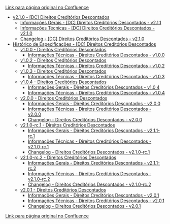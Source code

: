 [Link para página original no Confluence](https://openfinancebrasil.atlassian.net/wiki/spaces/OF/pages/17375055)

- [v2.1.0 - \[DC\] Direitos Creditórios Descontados](../../../../../OF/Open%20Finance%20Brasil/Especifica%c3%a7%c3%b5es%20de%20APIs/Dados%20do%20Cliente%20%e2%80%93%20DC/[DC]%20API%20-%20Opera%c3%a7%c3%b5es%20de%20Cr%c3%a9dito%20-%20Direitos%20Credit%c3%b3rios%20Descontados/v2.1.0%20-%20[DC]%20Direitos%20Credit%c3%b3rios%20Descontados/index)
    - [Informações Gerais - \[DC\] Direitos Creditórios Descontados - v2.1.1](../../../../../OF/Open%20Finance%20Brasil/Especifica%c3%a7%c3%b5es%20de%20APIs/Dados%20do%20Cliente%20%e2%80%93%20DC/[DC]%20API%20-%20Opera%c3%a7%c3%b5es%20de%20Cr%c3%a9dito%20-%20Direitos%20Credit%c3%b3rios%20Descontados/v2.1.0%20-%20[DC]%20Direitos%20Credit%c3%b3rios%20Descontados/Informa%c3%a7%c3%b5es%20Gerais%20-%20[DC]%20Direitos%20Credit%c3%b3rios%20Descontados%20-%20v2.1.1)
    - [Informações Técnicas - \[DC\] Direitos Creditórios Descontados - v2.1.0](../../../../../OF/Open%20Finance%20Brasil/Especifica%c3%a7%c3%b5es%20de%20APIs/Dados%20do%20Cliente%20%e2%80%93%20DC/[DC]%20API%20-%20Opera%c3%a7%c3%b5es%20de%20Cr%c3%a9dito%20-%20Direitos%20Credit%c3%b3rios%20Descontados/v2.1.0%20-%20[DC]%20Direitos%20Credit%c3%b3rios%20Descontados/Informa%c3%a7%c3%b5es%20T%c3%a9cnicas%20-%20[DC]%20Direitos%20Credit%c3%b3rios%20Descontados%20-%20v2.1.0)
    - [Changelog - \[DC\] Direitos Creditórios Descontados - v2.1.0](../../../../../OF/Open%20Finance%20Brasil/Especifica%c3%a7%c3%b5es%20de%20APIs/Dados%20do%20Cliente%20%e2%80%93%20DC/[DC]%20API%20-%20Opera%c3%a7%c3%b5es%20de%20Cr%c3%a9dito%20-%20Direitos%20Credit%c3%b3rios%20Descontados/v2.1.0%20-%20[DC]%20Direitos%20Credit%c3%b3rios%20Descontados/Changelog%20-%20[DC]%20Direitos%20Credit%c3%b3rios%20Descontados%20-%20v2.1.0)
- [Histórico de Especificações -  \[DC\] Direitos Creditórios Descontados](../../../../../OF/Open%20Finance%20Brasil/Especifica%c3%a7%c3%b5es%20de%20APIs/Dados%20do%20Cliente%20%e2%80%93%20DC/[DC]%20API%20-%20Opera%c3%a7%c3%b5es%20de%20Cr%c3%a9dito%20-%20Direitos%20Credit%c3%b3rios%20Descontados/Hist%c3%b3rico%20de%20Especifica%c3%a7%c3%b5es%20-%20%20[DC]%20Direitos%20Credit%c3%b3rios%20Descontados/index)
    - [v1.0.0 - Direitos Creditórios Descontados](../../../../../OF/Open%20Finance%20Brasil/Especifica%c3%a7%c3%b5es%20de%20APIs/Dados%20do%20Cliente%20%e2%80%93%20DC/[DC]%20API%20-%20Opera%c3%a7%c3%b5es%20de%20Cr%c3%a9dito%20-%20Direitos%20Credit%c3%b3rios%20Descontados/Hist%c3%b3rico%20de%20Especifica%c3%a7%c3%b5es%20-%20%20[DC]%20Direitos%20Credit%c3%b3rios%20Descontados/v1.0.0%20-%20Direitos%20Credit%c3%b3rios%20Descontados/index)
        - [Informações Técnicas - Direitos Creditórios Descontados - v1.0.0](../../../../../OF/Open%20Finance%20Brasil/Especifica%c3%a7%c3%b5es%20de%20APIs/Dados%20do%20Cliente%20%e2%80%93%20DC/[DC]%20API%20-%20Opera%c3%a7%c3%b5es%20de%20Cr%c3%a9dito%20-%20Direitos%20Credit%c3%b3rios%20Descontados/Hist%c3%b3rico%20de%20Especifica%c3%a7%c3%b5es%20-%20%20[DC]%20Direitos%20Credit%c3%b3rios%20Descontados/v1.0.0%20-%20Direitos%20Credit%c3%b3rios%20Descontados/Informa%c3%a7%c3%b5es%20T%c3%a9cnicas%20-%20Direitos%20Credit%c3%b3rios%20Descontados%20-%20v1.0.0)
    - [v1.0.2 - Direitos Creditórios Descontados](../../../../../OF/Open%20Finance%20Brasil/Especifica%c3%a7%c3%b5es%20de%20APIs/Dados%20do%20Cliente%20%e2%80%93%20DC/[DC]%20API%20-%20Opera%c3%a7%c3%b5es%20de%20Cr%c3%a9dito%20-%20Direitos%20Credit%c3%b3rios%20Descontados/Hist%c3%b3rico%20de%20Especifica%c3%a7%c3%b5es%20-%20%20[DC]%20Direitos%20Credit%c3%b3rios%20Descontados/v1.0.2%20-%20Direitos%20Credit%c3%b3rios%20Descontados/index)
        - [Informações Técnicas - Direitos Creditórios Descontados - v1.0.2](../../../../../OF/Open%20Finance%20Brasil/Especifica%c3%a7%c3%b5es%20de%20APIs/Dados%20do%20Cliente%20%e2%80%93%20DC/[DC]%20API%20-%20Opera%c3%a7%c3%b5es%20de%20Cr%c3%a9dito%20-%20Direitos%20Credit%c3%b3rios%20Descontados/Hist%c3%b3rico%20de%20Especifica%c3%a7%c3%b5es%20-%20%20[DC]%20Direitos%20Credit%c3%b3rios%20Descontados/v1.0.2%20-%20Direitos%20Credit%c3%b3rios%20Descontados/Informa%c3%a7%c3%b5es%20T%c3%a9cnicas%20-%20Direitos%20Credit%c3%b3rios%20Descontados%20-%20v1.0.2)
    - [v1.0.3 - Direitos Creditórios Descontados](../../../../../OF/Open%20Finance%20Brasil/Especifica%c3%a7%c3%b5es%20de%20APIs/Dados%20do%20Cliente%20%e2%80%93%20DC/[DC]%20API%20-%20Opera%c3%a7%c3%b5es%20de%20Cr%c3%a9dito%20-%20Direitos%20Credit%c3%b3rios%20Descontados/Hist%c3%b3rico%20de%20Especifica%c3%a7%c3%b5es%20-%20%20[DC]%20Direitos%20Credit%c3%b3rios%20Descontados/v1.0.3%20-%20Direitos%20Credit%c3%b3rios%20Descontados/index)
        - [Informações Técnicas - Direitos Creditórios Descontados - v1.0.3](../../../../../OF/Open%20Finance%20Brasil/Especifica%c3%a7%c3%b5es%20de%20APIs/Dados%20do%20Cliente%20%e2%80%93%20DC/[DC]%20API%20-%20Opera%c3%a7%c3%b5es%20de%20Cr%c3%a9dito%20-%20Direitos%20Credit%c3%b3rios%20Descontados/Hist%c3%b3rico%20de%20Especifica%c3%a7%c3%b5es%20-%20%20[DC]%20Direitos%20Credit%c3%b3rios%20Descontados/v1.0.3%20-%20Direitos%20Credit%c3%b3rios%20Descontados/Informa%c3%a7%c3%b5es%20T%c3%a9cnicas%20-%20Direitos%20Credit%c3%b3rios%20Descontados%20-%20v1.0.3)
    - [v1.0.4 - Direitos Creditórios Descontados](../../../../../OF/Open%20Finance%20Brasil/Especifica%c3%a7%c3%b5es%20de%20APIs/Dados%20do%20Cliente%20%e2%80%93%20DC/[DC]%20API%20-%20Opera%c3%a7%c3%b5es%20de%20Cr%c3%a9dito%20-%20Direitos%20Credit%c3%b3rios%20Descontados/Hist%c3%b3rico%20de%20Especifica%c3%a7%c3%b5es%20-%20%20[DC]%20Direitos%20Credit%c3%b3rios%20Descontados/v1.0.4%20-%20Direitos%20Credit%c3%b3rios%20Descontados/index)
        - [Informações Gerais - Direitos Creditórios Descontados - v1.0.4](../../../../../OF/Open%20Finance%20Brasil/Especifica%c3%a7%c3%b5es%20de%20APIs/Dados%20do%20Cliente%20%e2%80%93%20DC/[DC]%20API%20-%20Opera%c3%a7%c3%b5es%20de%20Cr%c3%a9dito%20-%20Direitos%20Credit%c3%b3rios%20Descontados/Hist%c3%b3rico%20de%20Especifica%c3%a7%c3%b5es%20-%20%20[DC]%20Direitos%20Credit%c3%b3rios%20Descontados/v1.0.4%20-%20Direitos%20Credit%c3%b3rios%20Descontados/Informa%c3%a7%c3%b5es%20Gerais%20-%20Direitos%20Credit%c3%b3rios%20Descontados%20-%20v1.0.4)
        - [Informações Técnicas - Direitos Creditórios Descontados - v1.0.4](../../../../../OF/Open%20Finance%20Brasil/Especifica%c3%a7%c3%b5es%20de%20APIs/Dados%20do%20Cliente%20%e2%80%93%20DC/[DC]%20API%20-%20Opera%c3%a7%c3%b5es%20de%20Cr%c3%a9dito%20-%20Direitos%20Credit%c3%b3rios%20Descontados/Hist%c3%b3rico%20de%20Especifica%c3%a7%c3%b5es%20-%20%20[DC]%20Direitos%20Credit%c3%b3rios%20Descontados/v1.0.4%20-%20Direitos%20Credit%c3%b3rios%20Descontados/Informa%c3%a7%c3%b5es%20T%c3%a9cnicas%20-%20Direitos%20Credit%c3%b3rios%20Descontados%20-%20v1.0.4)
    - [v2.0.0 - Direitos Creditórios Descontados](../../../../../OF/Open%20Finance%20Brasil/Especifica%c3%a7%c3%b5es%20de%20APIs/Dados%20do%20Cliente%20%e2%80%93%20DC/[DC]%20API%20-%20Opera%c3%a7%c3%b5es%20de%20Cr%c3%a9dito%20-%20Direitos%20Credit%c3%b3rios%20Descontados/Hist%c3%b3rico%20de%20Especifica%c3%a7%c3%b5es%20-%20%20[DC]%20Direitos%20Credit%c3%b3rios%20Descontados/v2.0.0%20-%20Direitos%20Credit%c3%b3rios%20Descontados/index)
        - [Informações Gerais - Direitos Creditórios Descontados - v2.0.0](../../../../../OF/Open%20Finance%20Brasil/Especifica%c3%a7%c3%b5es%20de%20APIs/Dados%20do%20Cliente%20%e2%80%93%20DC/[DC]%20API%20-%20Opera%c3%a7%c3%b5es%20de%20Cr%c3%a9dito%20-%20Direitos%20Credit%c3%b3rios%20Descontados/Hist%c3%b3rico%20de%20Especifica%c3%a7%c3%b5es%20-%20%20[DC]%20Direitos%20Credit%c3%b3rios%20Descontados/v2.0.0%20-%20Direitos%20Credit%c3%b3rios%20Descontados/Informa%c3%a7%c3%b5es%20Gerais%20-%20Direitos%20Credit%c3%b3rios%20Descontados%20-%20v2.0.0)
        - [Informações Técnicas - Direitos Creditórios Descontados - v2.0.0](../../../../../OF/Open%20Finance%20Brasil/Especifica%c3%a7%c3%b5es%20de%20APIs/Dados%20do%20Cliente%20%e2%80%93%20DC/[DC]%20API%20-%20Opera%c3%a7%c3%b5es%20de%20Cr%c3%a9dito%20-%20Direitos%20Credit%c3%b3rios%20Descontados/Hist%c3%b3rico%20de%20Especifica%c3%a7%c3%b5es%20-%20%20[DC]%20Direitos%20Credit%c3%b3rios%20Descontados/v2.0.0%20-%20Direitos%20Credit%c3%b3rios%20Descontados/Informa%c3%a7%c3%b5es%20T%c3%a9cnicas%20-%20Direitos%20Credit%c3%b3rios%20Descontados%20-%20v2.0.0)
        - [Changelog - Direitos Creditórios Descontados - v2.0.0](../../../../../OF/Open%20Finance%20Brasil/Especifica%c3%a7%c3%b5es%20de%20APIs/Dados%20do%20Cliente%20%e2%80%93%20DC/[DC]%20API%20-%20Opera%c3%a7%c3%b5es%20de%20Cr%c3%a9dito%20-%20Direitos%20Credit%c3%b3rios%20Descontados/Hist%c3%b3rico%20de%20Especifica%c3%a7%c3%b5es%20-%20%20[DC]%20Direitos%20Credit%c3%b3rios%20Descontados/v2.0.0%20-%20Direitos%20Credit%c3%b3rios%20Descontados/Changelog%20-%20Direitos%20Credit%c3%b3rios%20Descontados%20-%20v2.0.0)
    - [v2.1.0-rc.1 - Direitos Creditórios Descontados](../../../../../OF/Open%20Finance%20Brasil/Especifica%c3%a7%c3%b5es%20de%20APIs/Dados%20do%20Cliente%20%e2%80%93%20DC/[DC]%20API%20-%20Opera%c3%a7%c3%b5es%20de%20Cr%c3%a9dito%20-%20Direitos%20Credit%c3%b3rios%20Descontados/Hist%c3%b3rico%20de%20Especifica%c3%a7%c3%b5es%20-%20%20[DC]%20Direitos%20Credit%c3%b3rios%20Descontados/v2.1.0-rc.1%20-%20Direitos%20Credit%c3%b3rios%20Descontados/index)
        - [Informações Gerais - Direitos Creditórios Descontados - v2.1.1-rc.1](../../../../../OF/Open%20Finance%20Brasil/Especifica%c3%a7%c3%b5es%20de%20APIs/Dados%20do%20Cliente%20%e2%80%93%20DC/[DC]%20API%20-%20Opera%c3%a7%c3%b5es%20de%20Cr%c3%a9dito%20-%20Direitos%20Credit%c3%b3rios%20Descontados/Hist%c3%b3rico%20de%20Especifica%c3%a7%c3%b5es%20-%20%20[DC]%20Direitos%20Credit%c3%b3rios%20Descontados/v2.1.0-rc.1%20-%20Direitos%20Credit%c3%b3rios%20Descontados/Informa%c3%a7%c3%b5es%20Gerais%20-%20Direitos%20Credit%c3%b3rios%20Descontados%20-%20v2.1.1-rc.1)
        - [Informações Técnicas - Direitos Creditórios Descontados - v2.1.0-rc.1](../../../../../OF/Open%20Finance%20Brasil/Especifica%c3%a7%c3%b5es%20de%20APIs/Dados%20do%20Cliente%20%e2%80%93%20DC/[DC]%20API%20-%20Opera%c3%a7%c3%b5es%20de%20Cr%c3%a9dito%20-%20Direitos%20Credit%c3%b3rios%20Descontados/Hist%c3%b3rico%20de%20Especifica%c3%a7%c3%b5es%20-%20%20[DC]%20Direitos%20Credit%c3%b3rios%20Descontados/v2.1.0-rc.1%20-%20Direitos%20Credit%c3%b3rios%20Descontados/Informa%c3%a7%c3%b5es%20T%c3%a9cnicas%20-%20Direitos%20Credit%c3%b3rios%20Descontados%20-%20v2.1.0-rc.1)
        - [Changelog - Direitos Creditórios Descontados - v2.1.0-rc.1](../../../../../OF/Open%20Finance%20Brasil/Especifica%c3%a7%c3%b5es%20de%20APIs/Dados%20do%20Cliente%20%e2%80%93%20DC/[DC]%20API%20-%20Opera%c3%a7%c3%b5es%20de%20Cr%c3%a9dito%20-%20Direitos%20Credit%c3%b3rios%20Descontados/Hist%c3%b3rico%20de%20Especifica%c3%a7%c3%b5es%20-%20%20[DC]%20Direitos%20Credit%c3%b3rios%20Descontados/v2.1.0-rc.1%20-%20Direitos%20Credit%c3%b3rios%20Descontados/Changelog%20-%20Direitos%20Credit%c3%b3rios%20Descontados%20-%20v2.1.0-rc.1)
    - [v2.1.0-rc.2 - Direitos Creditórios Descontados](../../../../../OF/Open%20Finance%20Brasil/Especifica%c3%a7%c3%b5es%20de%20APIs/Dados%20do%20Cliente%20%e2%80%93%20DC/[DC]%20API%20-%20Opera%c3%a7%c3%b5es%20de%20Cr%c3%a9dito%20-%20Direitos%20Credit%c3%b3rios%20Descontados/Hist%c3%b3rico%20de%20Especifica%c3%a7%c3%b5es%20-%20%20[DC]%20Direitos%20Credit%c3%b3rios%20Descontados/v2.1.0-rc.2%20-%20Direitos%20Credit%c3%b3rios%20Descontados/index)
        - [Informações Gerais - Direitos Creditórios Descontados - v2.1.1-rc.2](../../../../../OF/Open%20Finance%20Brasil/Especifica%c3%a7%c3%b5es%20de%20APIs/Dados%20do%20Cliente%20%e2%80%93%20DC/[DC]%20API%20-%20Opera%c3%a7%c3%b5es%20de%20Cr%c3%a9dito%20-%20Direitos%20Credit%c3%b3rios%20Descontados/Hist%c3%b3rico%20de%20Especifica%c3%a7%c3%b5es%20-%20%20[DC]%20Direitos%20Credit%c3%b3rios%20Descontados/v2.1.0-rc.2%20-%20Direitos%20Credit%c3%b3rios%20Descontados/Informa%c3%a7%c3%b5es%20Gerais%20-%20Direitos%20Credit%c3%b3rios%20Descontados%20-%20v2.1.1-rc.2)
        - [Informações Técnicas - Direitos Creditórios Descontados - v2.1.0-rc.2](../../../../../OF/Open%20Finance%20Brasil/Especifica%c3%a7%c3%b5es%20de%20APIs/Dados%20do%20Cliente%20%e2%80%93%20DC/[DC]%20API%20-%20Opera%c3%a7%c3%b5es%20de%20Cr%c3%a9dito%20-%20Direitos%20Credit%c3%b3rios%20Descontados/Hist%c3%b3rico%20de%20Especifica%c3%a7%c3%b5es%20-%20%20[DC]%20Direitos%20Credit%c3%b3rios%20Descontados/v2.1.0-rc.2%20-%20Direitos%20Credit%c3%b3rios%20Descontados/Informa%c3%a7%c3%b5es%20T%c3%a9cnicas%20-%20Direitos%20Credit%c3%b3rios%20Descontados%20-%20v2.1.0-rc.2)
        - [Changelog - Direitos Creditórios Descontados - v2.1.0-rc.2](../../../../../OF/Open%20Finance%20Brasil/Especifica%c3%a7%c3%b5es%20de%20APIs/Dados%20do%20Cliente%20%e2%80%93%20DC/[DC]%20API%20-%20Opera%c3%a7%c3%b5es%20de%20Cr%c3%a9dito%20-%20Direitos%20Credit%c3%b3rios%20Descontados/Hist%c3%b3rico%20de%20Especifica%c3%a7%c3%b5es%20-%20%20[DC]%20Direitos%20Credit%c3%b3rios%20Descontados/v2.1.0-rc.2%20-%20Direitos%20Credit%c3%b3rios%20Descontados/Changelog%20-%20Direitos%20Credit%c3%b3rios%20Descontados%20-%20v2.1.0-rc.2)
    - [v2.0.1 - Direitos Creditórios Descontados](../../../../../OF/Open%20Finance%20Brasil/Especifica%c3%a7%c3%b5es%20de%20APIs/Dados%20do%20Cliente%20%e2%80%93%20DC/[DC]%20API%20-%20Opera%c3%a7%c3%b5es%20de%20Cr%c3%a9dito%20-%20Direitos%20Credit%c3%b3rios%20Descontados/Hist%c3%b3rico%20de%20Especifica%c3%a7%c3%b5es%20-%20%20[DC]%20Direitos%20Credit%c3%b3rios%20Descontados/v2.0.1%20-%20Direitos%20Credit%c3%b3rios%20Descontados/index)
        - [Informações Gerais - Direitos Creditórios Descontados - v2.0.1](../../../../../OF/Open%20Finance%20Brasil/Especifica%c3%a7%c3%b5es%20de%20APIs/Dados%20do%20Cliente%20%e2%80%93%20DC/[DC]%20API%20-%20Opera%c3%a7%c3%b5es%20de%20Cr%c3%a9dito%20-%20Direitos%20Credit%c3%b3rios%20Descontados/Hist%c3%b3rico%20de%20Especifica%c3%a7%c3%b5es%20-%20%20[DC]%20Direitos%20Credit%c3%b3rios%20Descontados/v2.0.1%20-%20Direitos%20Credit%c3%b3rios%20Descontados/Informa%c3%a7%c3%b5es%20Gerais%20-%20Direitos%20Credit%c3%b3rios%20Descontados%20-%20v2.0.1)
        - [Informações Técnicas - Direitos Creditórios Descontados - v2.0.1](../../../../../OF/Open%20Finance%20Brasil/Especifica%c3%a7%c3%b5es%20de%20APIs/Dados%20do%20Cliente%20%e2%80%93%20DC/[DC]%20API%20-%20Opera%c3%a7%c3%b5es%20de%20Cr%c3%a9dito%20-%20Direitos%20Credit%c3%b3rios%20Descontados/Hist%c3%b3rico%20de%20Especifica%c3%a7%c3%b5es%20-%20%20[DC]%20Direitos%20Credit%c3%b3rios%20Descontados/v2.0.1%20-%20Direitos%20Credit%c3%b3rios%20Descontados/Informa%c3%a7%c3%b5es%20T%c3%a9cnicas%20-%20Direitos%20Credit%c3%b3rios%20Descontados%20-%20v2.0.1)
        - [Changelog - Direitos Creditórios Descontados - v2.0.1](../../../../../OF/Open%20Finance%20Brasil/Especifica%c3%a7%c3%b5es%20de%20APIs/Dados%20do%20Cliente%20%e2%80%93%20DC/[DC]%20API%20-%20Opera%c3%a7%c3%b5es%20de%20Cr%c3%a9dito%20-%20Direitos%20Credit%c3%b3rios%20Descontados/Hist%c3%b3rico%20de%20Especifica%c3%a7%c3%b5es%20-%20%20[DC]%20Direitos%20Credit%c3%b3rios%20Descontados/v2.0.1%20-%20Direitos%20Credit%c3%b3rios%20Descontados/Changelog%20-%20Direitos%20Credit%c3%b3rios%20Descontados%20-%20v2.0.1)

[Link para página original no Confluence](https://openfinancebrasil.atlassian.net/wiki/spaces/OF/pages/17375055)